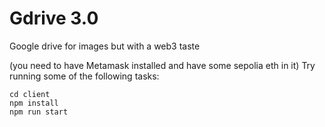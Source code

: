 # Gdrive 3.0

Google drive for images but with a web3 taste

(you need to have Metamask installed and have some sepolia eth in it)
Try running some of the following tasks:

```shell
cd client
npm install
npm run start
```

